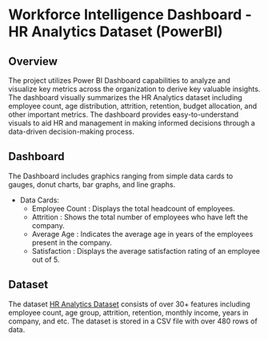 # Workforce Intelligence Dashboard - HR Analytics Dataset (PowerBI)

## Overview
The project utilizes Power BI Dashboard capabilities to analyze and visualize key metrics across the organization to derive key valuable insights. The dashboard visually summarizes the HR Analytics dataset including employee count, age distribution, attrition, retention, budget allocation, and other important metrics. The dashboard provides easy-to-understand visuals to aid HR and management in making informed decisions through a data-driven decision-making process.

## Dashboard
The Dashboard includes graphics ranging from simple data cards to gauges, donut charts, bar graphs, and line graphs.
* Data Cards:
    * Employee Count : Displays the total headcount of employees.
    * Attrition : Shows the total number of employees who have left the company.
    * Average Age : Indicates the average age in years of the employees present in the company.
    * Satisfaction : Displays the average satisfaction rating of an employee out of 5.

## Dataset
The dataset [HR Analytics Dataset](./Dataset/HR_Analytics.csv) consists of over 30+ features including employee count, age group, attrition, retention, monthly income, years in company, and etc. The dataset is stored in a CSV file with over 480 rows of data.
